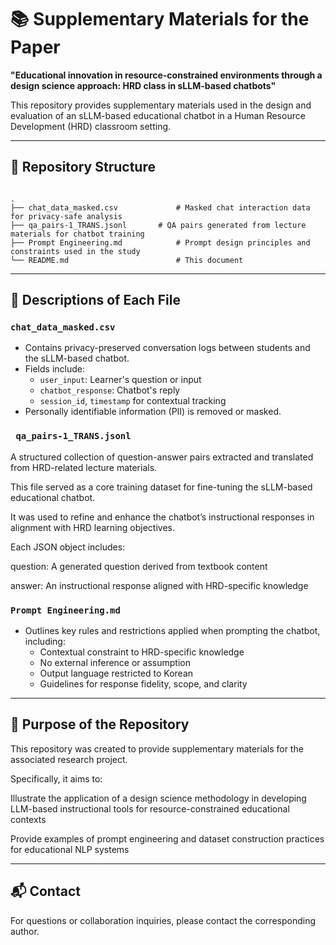# 📚 Supplementary Materials for the Paper  
**"Educational innovation in resource-constrained environments through a design science approach: HRD class in sLLM-based chatbots"**

This repository provides supplementary materials used in the design and evaluation of an sLLM-based educational chatbot in a Human Resource Development (HRD) classroom setting.

---

## 📁 Repository Structure

```

.
├── chat_data_masked.csv             # Masked chat interaction data for privacy-safe analysis
├── qa_pairs-1_TRANS.jsonl       # QA pairs generated from lecture materials for chatbot training
├── Prompt Engineering.md            # Prompt design principles and constraints used in the study
└── README.md                        # This document

````

---

## 🧾 Descriptions of Each File

### `chat_data_masked.csv`
- Contains privacy-preserved conversation logs between students and the sLLM-based chatbot.
- Fields include:
  - `user_input`: Learner's question or input  
  - `chatbot_response`: Chatbot's reply  
  - `session_id`, `timestamp` for contextual tracking  
- Personally identifiable information (PII) is removed or masked.

### ` qa_pairs-1_TRANS.jsonl`
A structured collection of question-answer pairs extracted and translated from HRD-related lecture materials.

This file served as a core training dataset for fine-tuning the sLLM-based educational chatbot.

It was used to refine and enhance the chatbot’s instructional responses in alignment with HRD learning objectives.

Each JSON object includes:

question: A generated question derived from textbook content

answer: An instructional response aligned with HRD-specific knowledge

### `Prompt Engineering.md`
- Outlines key rules and restrictions applied when prompting the chatbot, including:
  - Contextual constraint to HRD-specific knowledge  
  - No external inference or assumption  
  - Output language restricted to Korean  
  - Guidelines for response fidelity, scope, and clarity

---

## 📌 Purpose of the Repository

This repository was created to provide supplementary materials for the associated research project.

Specifically, it aims to:

Illustrate the application of a design science methodology in developing LLM-based instructional tools for resource-constrained educational contexts

Provide examples of prompt engineering and dataset construction practices for educational NLP systems

---

## 📬 Contact

For questions or collaboration inquiries, please contact the corresponding author.
